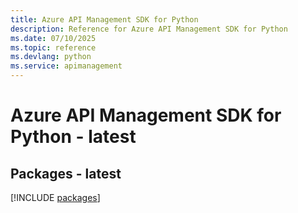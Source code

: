 ```yaml
---
title: Azure API Management SDK for Python
description: Reference for Azure API Management SDK for Python
ms.date: 07/10/2025
ms.topic: reference
ms.devlang: python
ms.service: apimanagement
---
```

# Azure API Management SDK for Python - latest
## Packages - latest
[!INCLUDE [packages](api-management-index.md)]